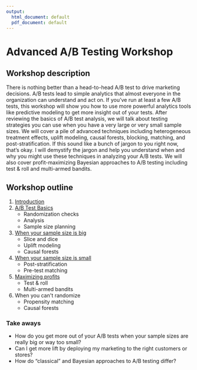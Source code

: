 ```yaml
---
output:
  html_document: default
  pdf_document: default
---
```

# Advanced A/B Testing Workshop



## Workshop description
There is nothing better than a head-to-head A/B test to drive marketing decisions.  A/B tests lead to simple analytics that almost everyone in the organization can understand and act on. If you’ve run at least a few A/B tests, this workshop will show you how to use more powerful analytics tools like predictive modeling to get more insight out of your tests. After reviewing the basics of A/B test analysis, we will talk about testing strategies you can use when you have a very large or very small sample sizes. We will cover a pile of advanced techniques including heterogeneous treatment effects, uplift modeling, causal forests, blocking, matching, and post-stratification. If this sound like a bunch of jargon to you right now, that’s okay. I will demystify the jargon and help you understand when and why you might use these techniques in analyzing your A/B tests. We will also cover profit-maximizing Bayesian approaches to A/B testing including test & roll and multi-armed bandits. 

## Workshop outline
1. [Introduction](https://eleafeit.github.io/ab_test/code/1_intro.html)
2. [A/B Test Basics](https://eleafeit.github.io/ab_test/code/2_basics.html)
    - Randomization checks
    - Analysis
    - Sample size planning
3. [When your sample size is big](https://eleafeit.github.io/ab_test/code/3_large_sample.html)
    - Slice and dice 
    - Uplift modeling
    - Causal forests
4. [When your sample size is small](https://eleafeit.github.io/ab_test/code/4_small_sample.html)
    - Post-stratification
    - Pre-test matching
5. [Maximizing profits](https://eleafeit.github.io/ab_test/code/5_profit_max.html)
    - Test & roll
    - Multi-armed bandits
6. When you can't randomize 
    - Propensity matching
    - Causal forests

### Take aways
- How do you get more out of your A/B tests when your sample sizes are really big or way too small? 
- Can I get more lift by deploying my marketing to the right customers or stores? 
- How do “classical” and Bayesian approaches to A/B testing differ?

